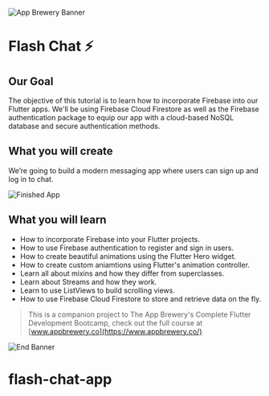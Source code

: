 ![App Brewery Banner](https://github.com/londonappbrewery/Images/blob/master/AppBreweryBanner.png)


# Flash Chat ⚡️

## Our Goal

The objective of this tutorial is to learn how to incorporate Firebase into our Flutter apps. We'll be using Firebase Cloud Firestore as well as the Firebase authentication package to equip our app with a cloud-based NoSQL database and secure authentication methods. 


## What you will create

We’re going to build a modern messaging app where users can sign up and log in to chat.

![Finished App](https://github.com/londonappbrewery/Images/blob/master/flash_chat_flutter_demo.gif)

## What you will learn

- How to incorporate Firebase into your Flutter projects.
- How to use Firebase authentication to register and sign in users.
- How to create beautiful animations using the Flutter Hero widget.
- How to create custom aniamtions using Flutter's animation controller. 
- Learn all about mixins and how they differ from superclasses.
- Learn about Streams and how they work.
- Learn to use ListViews to build scrolling views.
- How to use Firebase Cloud Firestore to store and retrieve data on the fly.



>This is a companion project to The App Brewery's Complete Flutter Development Bootcamp, check out the full course at [www.appbrewery.co](https://www.appbrewery.co/)

![End Banner](https://github.com/londonappbrewery/Images/blob/master/readme-end-banner.png)
# flash-chat-app
